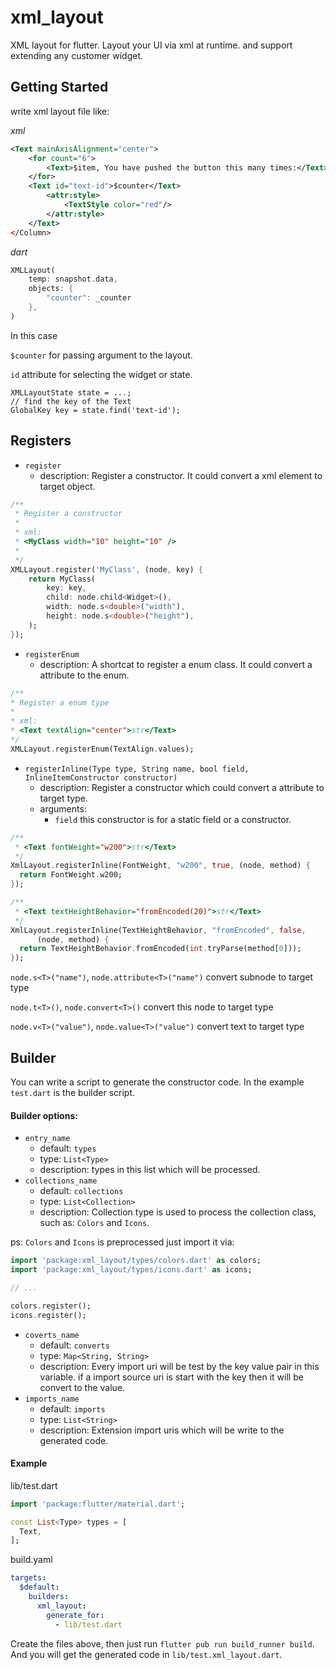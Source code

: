 # xml_layout

XML layout for flutter. Layout your UI via xml at runtime. and support extending any customer widget.

## Getting Started

write xml layout file like:

*xml*
```xml
<Text mainAxisAlignment="center">
    <for count="6">
        <Text>$item, You have pushed the button this many times:</Text>
    </for>
    <Text id="text-id">$counter</Text>
        <attr:style>
            <TextStyle color="red"/>
        </attr:style>
    </Text>
</Column>
```

*dart*
```dart
XMLLayout(
    temp: snapshot.data,
    objects: {
        "counter": _counter
    },
)
``` 

In this case

`$counter` for passing argument to the layout.

`id` attribute for selecting the widget or state.

```
XMLLayoutState state = ...;
// find the key of the Text 
GlobalKey key = state.find('text-id');
```

## Registers

- `register` 
    - description: Register a constructor. It could convert a xml element to target object.

```dart
/**
 * Register a constructor
 * 
 * xml:
 * <MyClass width="10" height="10" />
 * 
 */
XMLLayout.register('MyClass', (node, key) {
    return MyClass(
        key: key,
        child: node.child<Widget>(),
        width: node.s<double>("width"),
        height: node.s<double>("height"),
    );
});
```

- `registerEnum` 
    - description: A shortcat to register a enum class. It could convert a attribute to the enum.
 
 ```dart
/**
 * Register a enum type
 * 
 * xml:
 * <Text textAlign="center">str</Text>
 */
XMLLayout.registerEnum(TextAlign.values);
 ```

 - `registerInline(Type type, String name, bool field, InlineItemConstructor constructor)` 
    - description: Register a constructor which could convert a attribute to target type.
    - arguments: 
        - `field` this constructor is for a static field or a constructor.

```dart
/**
 * <Text fontWeight="w200">str</Text>
 */
XmlLayout.registerInline(FontWeight, "w200", true, (node, method) {
  return FontWeight.w200;
});

/**
 * <Text textHeightBehavior="fromEncoded(20)">str</Text>
 */
XmlLayout.registerInline(TextHeightBehavior, "fromEncoded", false,
      (node, method) {
  return TextHeightBehavior.fromEncoded(int.tryParse(method[0]));
});
```

`node.s<T>("name")`, `node.attribute<T>("name")` convert subnode to target type

`node.t<T>()`, `node.convert<T>()` convert this node to target type

`node.v<T>("value")`, `node.value<T>("value")` convert text to target type

## Builder

You can write a script to generate the constructor code. 
In the example `test.dart` is the builder script.

#### Builder options:

- `entry_name`
    - default: `types`
    - type: `List<Type>`
    - description: types in this list which will be processed.
- `collections_name`
    - default: `collections`
    - type: `List<Collection>`
    - description: Collection type is used to process the collection class, such as: `Colors` 
    and `Icons`.
     
ps: `Colors` and `Icons` is preprocessed just import it via:
    
```dart
import 'package:xml_layout/types/colors.dart' as colors;
import 'package:xml_layout/types/icons.dart' as icons;

// ...

colors.register();
icons.register();
```
 
- `coverts_name`
    - default: `converts`
    - type: `Map<String, String>`
    - description: Every import uri will be test by the key value pair in this variable.
    if a import source uri is start with the key then it will be convert to the value. 
- `imports_name`
    - default: `imports`
    - type: `List<String>`
    - description: Extension import uris which will be write to the generated code.
    
#### Example

lib/test.dart
```dart
import 'package:flutter/material.dart';

const List<Type> types = [
  Text,
];
```

build.yaml
```yaml
targets:
  $default:
    builders:
      xml_layout:
        generate_for:
          - lib/test.dart
```

Create the files above, then just run `flutter pub run build_runner build`.
And you will get the generated code in `lib/test.xml_layout.dart`.

